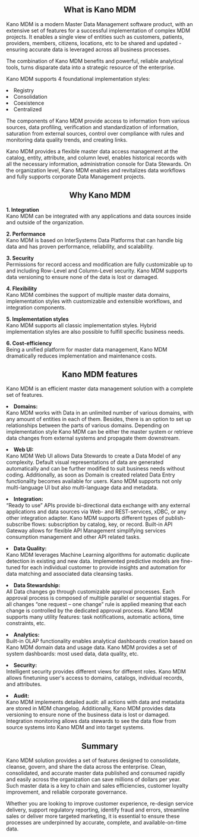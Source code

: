 <h2 align="center">What is Kano MDM</h2>
<p>Kano MDM is a modern Master Data Management software product, with an extensive set of features for a successful implementation of complex MDM projects. It enables a single view of entities such as customers, patients, providers, members, citizens, locations, etc to be shared and updated - ensuring accurate data is leveraged across all business processes.</p>

<p>The combination of Kano MDM benefits and powerful, reliable analytical tools, turns disparate data into a strategic resource of the enterprise.</p>

 <p>Kano MDM supports 4 foundational implementation styles:
<lu>
<li>Registry</li> 
<li>Consolidation</li> 
<li>Coexistence</li> 
<li>Centralized</li> 
 </lu></p>

<p>The components of Kano MDM provide access to information from various sources, data profiling, verification and standardization of information, saturation from external sources, control over compliance with rules and monitoring data quality trends, and creating links.</p>

<p>Kano MDM provides a flexible master data access management at the catalog, entity, attribute, and column level, enables historical records with all the necessary information, administration console for Data Stewards. On the organization level, Kano MDM  enables and revitalizes data workflows and fully supports corporate Data Management projects.</p>

<h2 align="center">Why Kano MDM</h2>
<lu>
 <p><strong>1. Integration</strong>
<br>Kano  MDM  can be integrated with any applications and data sources inside and outside of the organization.</br></p>
<p><strong>2. Performance</strong>
<br>Kano MDM is based on InterSystems Data Platforms that can handle big data and has proven performance, reliability, and scalability.</br></p>
<p><strong>3. Security</strong>
<br>Permissions for record access and modification are fully customizable up to and including Row-Level and Column-Level security. Kano MDM supports data versioning to ensure none of the data is lost or damaged.</br></p>
<p><strong>4. Flexibility</strong>
<br>Kano MDM combines the support of multiple master data domains, implementation styles with customizable and extensible workflows, and integration components.</br></p>
<p><strong>5. Implementation styles</strong>
<br>Kano  MDM  supports all classic implementation styles. Hybrid implementation styles are also possible to fulfill specific business needs.</br></p>
<p><strong> 6. Cost-efficiency</strong>
<br>Being a unified platform for master data management, Kano MDM dramatically reduces implementation and maintenance costs.</br></p>

<h2 align="center">Kano MDM features</h2>
Kano MDM is an efficient master data management solution with a complete set of features.

<p><li><strong>Domains:</strong></li>
Kano MDM works with Data in an unlimited number of various domains, with any amount of entities in each of them. Besides, there is an option to set up relationships between the parts of various domains. Depending on implementation style Kano MDM can be either the master system or retrieve data changes from external systems and propagate them downstream.</p>
 
<p><li><strong>Web UI:</strong></li>
Kano MDM Web UI allows Data Stewards to create a Data Model of any complexity. Default visual representations of data are generated automatically and can be further modified to suit business needs without coding. Additionally, as soon as Domain is created related Data Entry functionality becomes available for users. Kano MDM supports not only multi-language UI but also multi-language data and metadata.</p>
 
<p><li><strong>Integration:</strong></li>
“Ready to use” APIs provide bi-directional data exchange with any external applications and data sources via Web- and REST-services, xDBC, or any other integration adapter. Kano MDM supports different types of publish-subscribe flows: subscription by catalog, key, or record. Built-in API Gateway allows for flexible API Management simplifying services consumption management and other API related tasks.</p>
 
<p><li><strong>Data Quality:</strong></li>
Kano MDM leverages Machine Learning algorithms for automatic duplicate detection in existing and new data. Implemented predictive models are fine-tuned for each individual customer to provide insights and automation for data matching and associated data cleansing tasks.</p>
 
<p><li><strong>Data Stewardship:</strong></li>
All Data changes go through customizable approval processes. Each approval process is composed of multiple parallel or sequential stages. For all changes “one request – one change” rule is applied meaning that each change is controlled by the dedicated approval process. Kano MDM supports many utility features: task notifications, automatic actions, time constraints, etc.</p>
 
<p><li><strong>Analytics:</strong></li>
Built-in OLAP functionality enables analytical dashboards creation based on Kano MDM domain data and usage data. Kano MDM provides a set of system dashboards: most used data, data quality, etc.</p>
 
<p><li><strong>Security:</strong></li>
 Intelligent security provides different views for different roles. Kano MDM allows finetuning user's access to domains, catalogs, individual records, and attributes.</p>
 
<p><li><strong>Audit:</strong></li>
Kano MDM implements detailed audit: all actions with data and metadata are stored in MDM changelog. Additionally, Kano MDM provides data versioning to ensure none of the business data is lost or damaged. Integration monitoring allows data stewards to see the data flow from source systems into Kano MDM and into target systems.</p>

<h2 align="center">Summary</h2>
<p>Kano MDM solution provides a set of features designed to consolidate, cleanse, govern, and share the data across the enterprise. Clean, consolidated, and accurate master data published and consumed rapidly and easily across the organization can save millions of dollars per year. Such master data is a key to chain and sales efficiencies, customer loyalty improvement, and reliable corporate governance.</p>

<p>Whether you are looking to improve customer experience, re-design service delivery, support regulatory reporting, identify fraud and errors, streamline sales or deliver more targeted marketing, it is essential to ensure these processes are underpinned by accurate, complete, and available-on-time data.</p>





